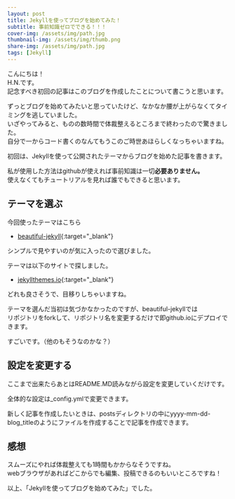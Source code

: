 ```yaml
---
layout: post
title: Jekyllを使ってブログを始めてみた！
subtitle: 事前知識ゼロでできる！！！
cover-img: /assets/img/path.jpg
thumbnail-img: /assets/img/thumb.png
share-img: /assets/img/path.jpg
tags: [Jekyll]
---
```


こんにちは！  
H.N.です。  
記念すべき初回の記事はこのブログを作成したことについて書こうと思います。

ずっとブログを始めてみたいと思っていたけど、なかなか腰が上がらなくてタイミングを逃していました。  
いざやってみると、ものの数時間で体裁整えるところまで終わったので驚きました。  
自分で一からコード書くのなんてもうこのご時世あほらしくなっちゃいますね。  

初回は、Jekyllを使って公開されたテーマからブログを始めた記事を書きます。

私が使用した方法はgithubが使えれば事前知識は一切**必要ありません。**  
使えなくてもチュートリアルを見れば誰でもできると思います。

## テーマを選ぶ

今回使ったテーマはこちら  
* [beautiful-jekyll](https://github.com/daattali/beautiful-jekyll){:target="_blank"}

シンプルで見やすいのが気に入ったので選びました。

テーマは以下のサイトで探しました。  
* [jekyllthemes.io](https://jekyllthemes.io/free){:target="_blank"}

どれも良さそうで、目移りしちゃいますね。

テーマを選んだ当初は気づかなかったのですが、beautiful-jekyllでは  
リポジトリをforkして、リポジトリ名を変更するだけで即github.ioにデプロイできます。

すごいです。（他のもそうなのかな？）

## 設定を変更する

ここまで出来たらあとはREADME.MD読みながら設定を変更していくだけです。

全体的な設定は_config.ymlで変更できます。  

新しく記事を作成したいときは、postsディレクトリの中にyyyy-mm-dd-blog_titleのようにファイルを作成することで記事を作成できます。

## 感想

スムーズにやれば体裁整えても1時間もかからなそうですね。  
webブラウザがあればどこからでも編集、投稿できるのもいいところですね！

以上、「Jekyllを使ってブログを始めてみた」でした。
